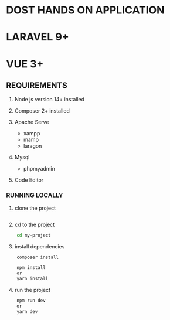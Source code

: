 # **DOST HANDS ON APPLICATION**

# LARAVEL 9+
# VUE 3+

## **REQUIREMENTS**
1. Node js version 14+ installed
2. Composer 2+ installed 
3. Apache Serve
    - xampp
    - mamp
    - laragon
4. Mysql
    - phpmyadmin

5. Code Editor

### RUNNING LOCALLY
1. clone the project
```bash
```
2. cd to the project
``` bash
    cd my-project
```
3. install dependencies
```bash
    composer install
```
```bash
    npm install
    or
    yarn install
```
4. run the project
```bash
    npm run dev 
    or
    yarn dev
```
